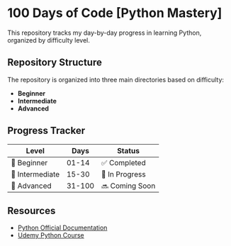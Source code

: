 # 100 Days of Code [Python Mastery]

This repository tracks my day-by-day progress in learning Python, organized by difficulty level.

## Repository Structure

The repository is organized into three main directories based on difficulty:

- **Beginner**
- **Intermediate**
- **Advanced**

## Progress Tracker

| Level | Days | Status |
|-------|------|--------|
| 🌱 Beginner | 01-14 | ✅ Completed |
| 🌿 Intermediate | 15-30 | 🏃 In Progress |
| 🌳 Advanced | 31-100 | 🔜 Coming Soon |

## Resources

- [Python Official Documentation](https://docs.python.org/3/)
- [Udemy Python Course](https://www.udemy.com/course/100-days-of-code/?couponCode=ST16MT70224#questions/13314700)
